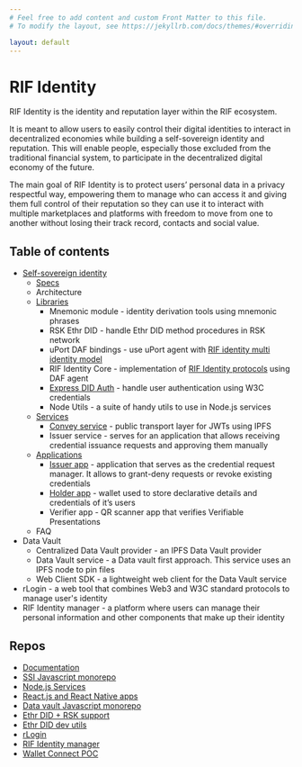 ```yaml
---
# Feel free to add content and custom Front Matter to this file.
# To modify the layout, see https://jekyllrb.com/docs/themes/#overriding-theme-defaults

layout: default
---
```


# RIF Identity

RIF Identity is the identity and reputation layer within the RIF ecosystem.

It is meant to allow users to easily control their digital identities to interact in decentralized economies while building a self-sovereign identity and reputation. This will enable people, especially those excluded from the traditional financial system, to participate in the decentralized digital economy of the future.

The main goal of RIF Identity is to protect users’ personal data in a privacy respectful way, empowering them to manage who can access it and giving them full control of their reputation so they can use it to interact with multiple marketplaces and platforms with freedom to move from one to another without losing their track record, contacts and social value. 


## Table of contents

- [Self-sovereign identity](./ssi)
    - [Specs](./ssi/specs)
    - Architecture <!--[Architecture](./ssi/architecture) -->
    - [Libraries](./ssi/libraries)
        - Mnemonic module <!--[Mnemonic module](./ssi/libraries/mnemonics) --> - identity derivation tools using mnemonic phrases
        - RSK Ethr DID <!--[RSK Ethr DID](./ssi/libraries/ethr-did) --> - handle Ethr DID method procedures in RSK network
        - uPort DAF bindings<!--[uPort DAF bindings](./ssi/libraries/daf) --> - use uPort agent with [RIF identity multi identity model](./ssi/specs/#multi-identity-model)
        - RIF Identity Core <!--[RIF Identity Core](./ssi/libraries/core) --> - implementation of [RIF Identity protocols](./ssi/specs/#protocols) using DAF agent
        - [Express DID Auth](./ssi/libraries/express-did-auth) - handle user authentication using W3C credentials
        - Node Utils <!--[Node Utils](./ssi/libraries/node-utils) --> - a suite of handy utils to use in Node.js services
    - [Services](./ssi/services)
        - [Convey service](./ssi/services/convey-service) - public transport layer for JWTs using IPFS
        - Issuer service <!-- [Issuer service](./ssi/services/issuer-service) --> - serves for an application that allows receiving credential issuance requests and approving them manually
    - [Applications](./ssi/applications)
        - [Issuer app](./ssi/applications/issuer-app) - application that serves as the credential request manager. It allows to grant-deny requests or revoke existing credentials
        - [Holder app](./ssi/applications/holder-app) - wallet used to store declarative details and credentials of it’s users
        - Verifier app <!-- [Verifier app](./ssi/applications/verifier-app) --> - QR scanner app that verifies Verifiable Presentations
    - FAQ <!-- [FAQ](ssi/faq) -->
- Data Vault <!-- [Data Vault](./data-vault) -->
    - Centralized Data Vault provider - an IPFS Data Vault provider
    - Data Vault service - a Data vault first approach. This service uses an IPFS node to pin files
    - Web Client SDK - a lightweight web client for the Data Vault service
- rLogin - a web tool that combines Web3 and W3C standard protocols to manage user's identity
- RIF Identity manager - a platform where users can manage their personal information and other components that make up their identity

## Repos

- [Documentation](https://github.com/rsksmart/rif-identity-docs)
- [SSI Javascript monorepo](https://github.com/rsksmart/rif-identity.js)
- [Node.js Services](https://github.com/rsksmart/rif-identity-services)
- [React.js and React Native apps](https://github.com/rsksmart/rif-identity-ui)
- [Data vault Javascript monorepo](https://github.com/rsksmart/rif-data-vault)
- [Ethr DID + RSK support](https://github.com/rsksmart/ethr-did)
- [Ethr DID dev utils](https://github.com/rsksmart/ethr-did-utils)
- [rLogin](https://github.com/rsksmart/rLogin)
- [RIF Identity manager](https://github.com/rsksmart/rif-identity-manager)
- [Wallet Connect POC](https://github.com/rsksmart/RSKWalletConnect)


<!--

MISSING DOCS:
Architecture
Issuer service
Verifier app
Import READMEs:
- [Mnemonic module](./ssi/libraries/mnemonics)
- [RSK Ethr DID](./ssi/libraries/ethr-did)
- [uPort DAF bindings](./ssi/libraries/daf)
- [RIF Identity Core](./ssi/libraries/core)
- [Express DID Auth](./ssi/libraries/express-did-auth)
- [Node Utils](./ssi/libraries/node-utils)

-->
